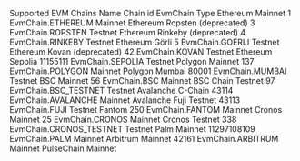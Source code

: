 


Supported EVM Chains
Name	Chain id	EvmChain	Type
Ethereum Mainnet	1	EvmChain.ETHEREUM	Mainnet
Ethereum Ropsten (deprecated)	3	EvmChain.ROPSTEN	Testnet
Ethereum Rinkeby (deprecated)	4	EvmChain.RINKEBY	Testnet
Ethereum Görli	5	EvmChain.GOERLI	Testnet
Ethereum Kovan (deprecated)	42	EvmChain.KOVAN	Testnet
Ethereum Sepolia	11155111	EvmChain.SEPOLIA	Testnet
Polygon Mainnet	137	EvmChain.POLYGON	Mainnet
Polygon Mumbai	80001	EvmChain.MUMBAI	Testnet
BSC Mainnet	56	EvmChain.BSC	Mainnet
BSC Chain Testnet	97	EvmChain.BSC_TESTNET	Testnet
Avalanche C-Chain	43114	EvmChain.AVALANCHE	Mainnet
Avalanche Fuji Testnet	43113	EvmChain.FUJI	Testnet
Fantom	250	EvmChain.FANTOM	Mainnet
Cronos Mainnet	25	EvmChain.CRONOS	Mainnet
Cronos Testnet	338	EvmChain.CRONOS_TESTNET	Testnet
Palm Mainnet	11297108109	EvmChain.PALM	Mainnet
Arbitrum Mainnet	42161	EvmChain.ARBITRUM	Mainnet
PulseChain Mainnet